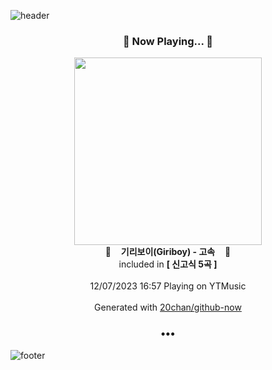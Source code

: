 ![header](https://capsule-render.vercel.app/api?type=wave&height=170&section=header&fontColor=090707&fontAlignX=45&fontAlignY=65&fontSize=100)

<h3 align="center">🎵 Now Playing... 🎵</h3>
<p align="center">
  <a href="https://music.youtube.com/watch?v=sQsgQOOMXYI">
    <img width="300" src="https://lh3.googleusercontent.com/IJMWrnZhN5LuuOtPWPF49GFsPT1waBNSnAmFzsriml3AlJG6pdsS5NfqrmxFr-LP2qGZZuDZX8A0LPlA">
  </a>
  <br>
  🎵&nbsp&nbsp&nbsp <b>기리보이(Giriboy) - 고속</b> &nbsp&nbsp&nbsp🎵
  <br>
  included in <b>[ 신고식 5곡 ]</b>
  
  <br />
  <br />
  12/07/2023 16:57 Playing on YTMusic
  <br />
  <br />
  Generated with <a href="https://github.com/20chan/github-now">20chan/github-now</a>
</p>

<h3 align="center">•••</h3>

![footer](https://capsule-render.vercel.app/api?type=wave&height=150&section=footer)
